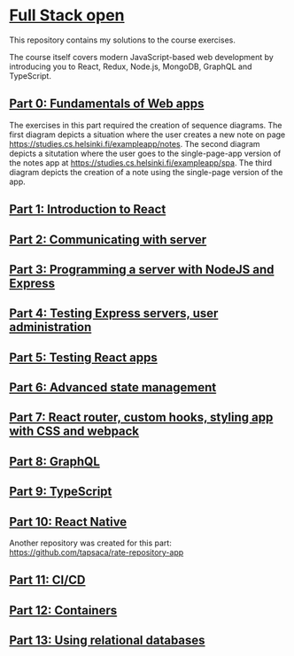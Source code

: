 # [Full Stack open](https://fullstackopen.com/en)

This repository contains my solutions to the course exercises.

The course itself covers modern JavaScript-based web development by introducing you to React, Redux, Node.js, MongoDB, GraphQL and TypeScript.

## [Part 0: Fundamentals of Web apps](https://fullstackopen.com/en/part0)

The exercises in this part required the creation of sequence diagrams. The first diagram depicts a situation where the user creates a new note on page https://studies.cs.helsinki.fi/exampleapp/notes. The second diagram depicts a situtation where the user goes to the single-page-app version of the notes app at https://studies.cs.helsinki.fi/exampleapp/spa. The third diagram depicts the creation of a note using the single-page version of the app.

## [Part 1: Introduction to React](https://fullstackopen.com/en/part1)

## [Part 2: Communicating with server](https://fullstackopen.com/en/part2)

## [Part 3: Programming a server with NodeJS and Express](https://fullstackopen.com/en/part3)

## [Part 4: Testing Express servers, user administration](https://fullstackopen.com/en/part4)

## [Part 5: Testing React apps](https://fullstackopen.com/en/part5)

## [Part 6: Advanced state management](https://fullstackopen.com/en/part6)

## [Part 7: React router, custom hooks, styling app with CSS and webpack](https://fullstackopen.com/en/part7)

## [Part 8: GraphQL](https://fullstackopen.com/en/part8)

## [Part 9: TypeScript](https://fullstackopen.com/en/part9)

## [Part 10: React Native](https://fullstackopen.com/en/part10)

Another repository was created for this part: https://github.com/tapsaca/rate-repository-app

## [Part 11: CI/CD](https://fullstackopen.com/en/part11)

## [Part 12: Containers](https://fullstackopen.com/en/part12)

## [Part 13: Using relational databases](https://fullstackopen.com/en/part13)
